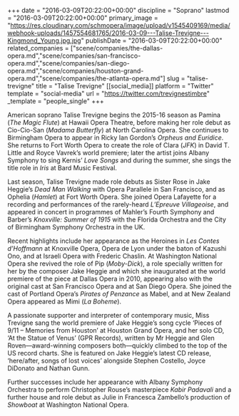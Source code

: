 +++
date = "2016-03-09T20:22:00+00:00"
discipline = "Soprano"
lastmod = "2016-03-09T20:22:00+00:00"
primary_image = "https://res.cloudinary.com/schmopera/image/upload/v1545409169/media/webhook-uploads/1457554681765/2016-03-09---Talise-Trevigne---Kingmond_Young.jpg.jpg"
publishDate = "2016-03-09T20:22:00+00:00"
related_companies = ["scene/companies/the-dallas-opera.md","scene/companies/san-francisco-opera.md","scene/companies/san-diego-opera.md","scene/companies/houston-grand-opera.md","scene/companies/the-atlanta-opera.md"]
slug = "talise-trevigne"
title = "Talise Trevigne"
[[social_media]]
platform = "Twitter"
template = "social-media"
url = "https://twitter.com/trevignestimbre"
_template = "people_single"
+++

American soprano Talise Trevigne begins the 2015-16 season as Pamina (*The Magic Flute*) at Hawaii Opera Theatre, before making her role debut as Cio-Cio-San (*Madama Butterfly*) at North Carolina Opera. She continues to Birmingham Opera to appear in Ricky Ian Gordon’s *Orpheus and Euridice*.  She returns to Fort Worth Opera to create the role of Clara (*JFK*) in David T. Little and Royce Vavrek’s world premiere; later the artist joins Albany Symphony to sing Kernis’ *Love Songs* and during the summer, she sings the title role in *Iris* at Bard Music Festival.

Last season, Talise Trevigne made role debuts as Sister Rose in Jake Heggie’s *Dead Man Walking* with Opera Parallele in San Francisco, and as Ophelia (*Hamlet*) at Fort Worth Opera. She joined Opera Lafayette for a recording and performances of the rarely-heard *L’Epreuve Villageoise*, and appeared in concert in programmes of Mahler’s Fourth Symphony and Barber’s *Knoxville: Summer of 1915* with the Florida Orchestra and the City of Birmingham Symphony Orchestra in the UK.

Recent highlights include her appearance as the Heroines in *Les Contes d’Hoffmann* at Knoxville Opera, Opera de Lyon under the baton of Kazushi Ono, and at Israeli Opera with Frederic Chaslin. At Washington National Opera she revived the role of Pip (*Moby-Dick*), a role specially written for her by the composer Jake Heggie and which she inaugurated at the world premiere of the piece at Dallas Opera in 2010, appearing also with the original cast at San Francisco Opera and at San Diego Opera. She joined the cast of Portland Opera’s *Pirates of Penzance* as Mabel, and at New Zealand Opera appeared as Mimi (*La Boheme*).

A passionate supporter and interpreter of contemporary music, Miss Trevigne sang the world premiere of Jake Heggie’s song cycle ‘Pieces of 9/11 – Memories from Houston’ at Houston Grand Opera, and her solo CD, ‘At the Statue of Venus’ (GPR Records), written by Mr Heggie and Glen Roven—award-winning composers both—quickly climbed to the top of the US record charts.  She is featured on Jake Heggie’s latest CD release, ‘here/after, songs of lost voices’ alongside Stephen Costello, Joyce DiDonato and Nathan Gunn.

Further successes include her appearance with Albany Symphony Orchestra to perform Christopher Rouse’s masterpiece *Kabir Padavali* and a further house and role debut as Julie in Francesca Zambello’s production of *Showboat* at Washington National Opera.
